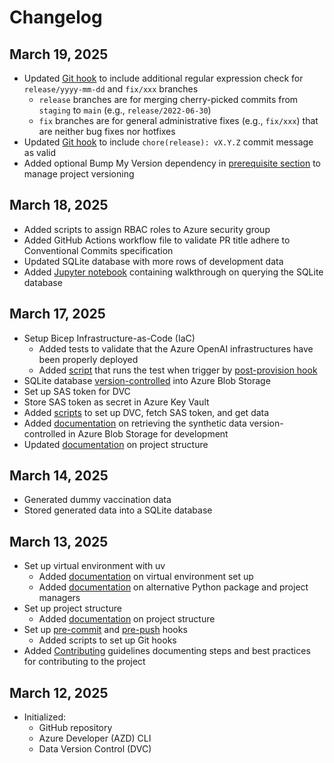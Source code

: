 # Changelog

## March 19, 2025

- Updated [Git hook](./.githooks/pre-push) to include additional regular expression check for `release/yyyy-mm-dd` and `fix/xxx` branches
  - `release` branches are for merging cherry-picked commits from `staging` to `main` (e.g., `release/2022-06-30`)
  - `fix` branches are for general administrative fixes (e.g., `fix/xxx`) that are neither bug fixes nor hotfixes
- Updated [Git hook](./.githooks/commit-msg) to include `chore(release): vX.Y.Z` commit message as valid
- Added optional Bump My Version dependency in [prerequisite section](README.md#prerequisites-) to manage project versioning

## March 18, 2025

- Added scripts to assign RBAC roles to Azure security group
- Added GitHub Actions workflow file to validate PR title adhere to Conventional Commits specification
- Updated SQLite database with more rows of development data
- Added [Jupyter notebook](./notebooks/query_database.ipynb) containing walkthrough on querying the SQLite database

## March 17, 2025

- Setup Bicep Infrastructure-as-Code (IaC)
  - Added tests to validate that the Azure OpenAI infrastructures have been properly deployed
  - Added [script](./scripts/test.sh) that runs the test when trigger by [post-provision hook](azure.yaml)
- SQLite database [version-controlled](./data/vaccination_db.sqlite.dvc) into Azure Blob Storage
- Set up SAS token for DVC
- Store SAS token as secret in Azure Key Vault
- Added [scripts](./scripts/) to set up DVC, fetch SAS token, and get data
- Added [documentation](./docs/DEVELOPMENT.md) on retrieving the synthetic data version-controlled in Azure Blob Storage for development
- Updated [documentation](./docs/PROJECT_STRUCTURE.md) on project structure

## March 14, 2025

- Generated dummy vaccination data
- Stored generated data into a SQLite database

## March 13, 2025

- Set up virtual environment with uv
  - Added [documentation](README.md#create-a-virtual-environment-) on virtual environment set up
  - Added [documentation](./docs/ALTERNATIVE_PYTHON_PACKAGE_MANAGERS.md) on alternative Python package and project managers
- Set up project structure
  - Added [documentation](./docs/PROJECT_STRUCTURE.md) on project structure
- Set up [pre-commit](./.githooks/commit-msg) and [pre-push](./.githooks/pre-push) hooks
  - Added scripts to set up Git hooks
- Added [Contributing](CONTRIBUTING.md) guidelines documenting steps and best practices for contributing to the project

## March 12, 2025

- Initialized:
  - GitHub repository
  - Azure Developer (AZD) CLI
  - Data Version Control (DVC)
